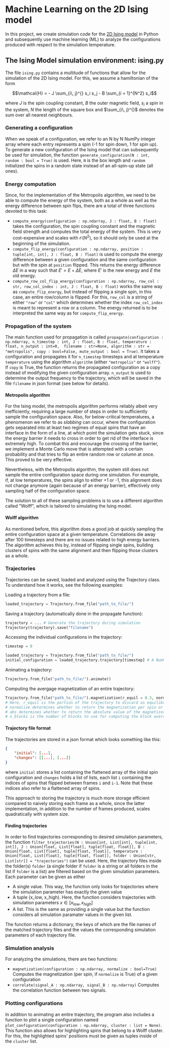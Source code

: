 # Machine Learning on the 2D Ising model

In this project, we create simulation code for the [2D Ising model](https://en.wikipedia.org/wiki/Ising_model) 
in Python and subsequently use machine learning (ML) to analyze the configurations produced with 
respect to the simulation temperature.

## The Ising Model simulation environment: ising.py

The file `ising.py` contains a multitude of functions that allow for the simulation of the 2D Ising model. For this,
we assume a hamiltonian of the form

$$\mathcal{H} = - J \sum_{i\, j}^{} s_i s_j - B \sum_{i = 1}^{N^2} s_i$$

where $J$ is the spin coupling constant, $B$ the outer magnetic field, $s_i$ a spin in the system, $N$ the length of
the square box and $\sum_{i\, j}^{}$ denotes the sum over all nearest neighbours.

### Generating a configuration

When we speak of a configuration, we refer to an N by N NumPy integer array where each entry represents a
spin (-1 for spin down, 1 for spin up).
To generate a new configuration of the Ising model that can subsequently be used for simulation, the function
`generate_configuration(N : int, random : bool = True)` is used. Here, `N` is the box length and `random`
initialized the spins in a random state instead of an all-spin-up state (all ones).

### Energy computation

Since, for the implementation of the Metropolis algorithm, we need to be able to compute the energy of the system,
both as a whole as well as the energy difference between spin flips, there are a total of three functions devoted to
this task:

* `compute_energy(configuration : np.ndarray, J : float, B : float)` takes the configuration, the spin coupling constant
and the magnetic field strength and computes the total energy of the system. This is very cost-expensive and scales with
$\mathcal{O}(N^2)$, so it should only be used at the beginning of the simulation.
* `compute_flip_energy(configuration : np.ndarray, position : tuple[int, int], J : float, B : float)` is used to compute
the energy difference between a given configuration and the same configuration but with the spin at `position` flipped. This
returns the energy difference $\Delta E$ in a way such that $E' = E + \Delta E$, where $E'$ is the new energy and $E$ the old
energy.
* `compute_row_col_flip_energy(configuration : np.ndarray, row_col : str, row_col_index : int, J : float, B : float)` works the
same way as `compute_flip_energy`, but instead of flipping a single spin, in this case, an entire row/column is flipped. For this,
`row_col` is a string of either `"row"` or `"col"` which determines whether the index `row_col_index` is meant to represent a row
or a column. The energy returned is to be interpreted the same way as for `compute_flip_energy`.

### Propagation of the system

The main function used for propagation is called
`propagate(configuration : np.ndarray, n_timestep : int, J : float, B : float, temperature : float, n_output : int=0,  filename : str=None, algorithm : str = "metropolis", copy : bool=False, mute_output : bool = True)`.
It takes a configuration and propagates it for `n_timestep` timesteps and at temperature `temperature` using the algorithm `algorithm` (either
`"metropolis"` or `"wolff"`). If `copy` is True, the function returns the propagated configuration as a copy instead of modifying the given
configuration array. `n_output` is used to determine the output frequency to the trajectory, which will be saved in the file `filename` in json
format (see below for details).

#### Metropolis algorithm

For the Ising model, the metropolis algorithm performs reliably albeit very inefficiently, requiring a large number of steps in order to sufficiently
sample the configuration space. Also, for below-critical temperatures, a phenomenon we refer to as _slabbing_ can occur, where the configuration
gets separated into at least two regimes of equal spins that have an interface in the form of a line, at which point the simulation gets stuck, since the
energy barrier it needs to cross in order to get rid of the interface is extremely high. To combat this and encourage the crossing of the barrier, we implement
a Monte Carlo move that is attempted with a certain probability and that tries to flip an entire random row or column at once. This proved to be very
effective.

Nevertheless, with the Metropolis algorithm, the system still does not sample the entire configuration space during one simulation. For example, if, at low temperatures,
the spins align to either +1 or -1, this alignment does not change anymore (again because of an energy barrier), effectively only sampling half of the configuration
space.

The solution to all of these sampling problems is to use a different algorithm called "Wolff", which is tailored to simulating the Ising model.

#### Wolff algorithm

As mentioned before, this algorithm does a good job at quickly sampling the entire configuration space at a given temperature. Correlations die away after 
100 timesteps and there are no issues related to high energy barriers. The algorithm achieves this by, instead of flipping single spins, building clusters
of spins with the same alignment and then flipping those clusters as a whole.

### Trajectories

Trajectories can be saved, loaded and analyzed using the Trajectory class. To understand how it works, see the following examples:

Loading a trajectory from a file:
```python
loaded_trajectory = Trajectory.from_file("path_to_file/")
```

Saving a trajectory (automatically done in the propagate function):
```python
trajectory = ... # Generate the trajectory during simulation
Trajectory(trajectory).save("filename")
```

Accessing the individual configurations in the trajectory:
```python
timestep = 0

loaded_trajectory = Trajectory.from_file("path_to_file/")
initial_configuration = loaded_trajectory.trajectory[timestep] # A NumPy array of shape (n_timestep, N, N)
```

Animating a trajectory:
```python
Trajectory.from_file("path_to_file/").animate()
```

Computing the avergage magnetization of an entire trajectory:
```python
Trajectory.from_file("path_to_file/").magnetization(r_equil = 0.3, normalize = True, abs = True, n_blocks = 10)
# Here, r_equil is the portion of the trajectory to discard as equilibration and not use for computing the observable
# normalize determines whether to return the magnetization per spin or the total magnetization
# abs determines whether to return the absolute value of the magnetization
# n_blocks is the number of blocks to use for computing the block averages
```

#### Trajectory file format

The trajectories are stored in a json format which looks something like this:

```json
{
    "initial": [...],
    "changes": [[...], [...]]
}
```

where `initial` stores a list containing the flattened array of the initial spin configuration
and `changes` holds a list of lists, each list `i` containing the indices of spins that flipped
between frames `i` and `i-1`. Note that these indices also refer to a flattened array of spins.

This approach to storing the trajectory is much more storage efficient compared to naively storing
each frame as a whole, since the latter implementation, in addition to the number of frames produced, 
scales quadratically with system size.

#### Finding trajectories

In order to find trajectories corresponding to desired simulation parameters, the function
`filter_trajectories(N : Union[int, List[int], tuple[int, int]], J : Union[float, List[float], tuple[float, float]], B : Union[float, List[float], tuple[float, float]], temperature : Union[float, List[float], tuple[float, float]], folder : Union[str, List[str]] = "trajectories")`
can be used. Here, the trajectory files inside the folder(s) `folder` (a single folder if `folder` is a string or all folders in the list if `folder`
is a list) are filtered based on the given simulation parameters. Each parameter can be given as either
* A single value. This way, the function only looks for trajectories where the simulation parameter has exactly the given value
* A tuple (x_low, x_high). Here, the function considers trajectories with simulation parameters $x \in [x_{low}, x_{high}]$
* A list. This is the same as providing a single value but the function considers all simulation paramater values in the given list.

The function returns a dictionary, the keys of which are the file names of the matched trajectory files and the values the corresponding
simulation parameters of each trajectory file.

### Simulation analysis

For analyzing the simulations, there are two functions:
* `magnetization(configuration : np.ndarray, normalize : bool=True)` Computes the magnetization (per spin, if `normalize` is True) of a given
configuration
* `correlate(signal_A : np.ndarray, signal_B : np.ndarray)` Computes the correlation function between two signals.

### Plotting configurations

In addition to animating an entire trajectory, the program also includes a function to plot a single configuration named
`plot_configuration(configuration : np.ndarray, cluster : list = None)`. This function also allows for highlighting spins
that belong to a Wolff cluster. For this, the highlighted spins' positions must be given as tuples inside of the `cluster`
list.